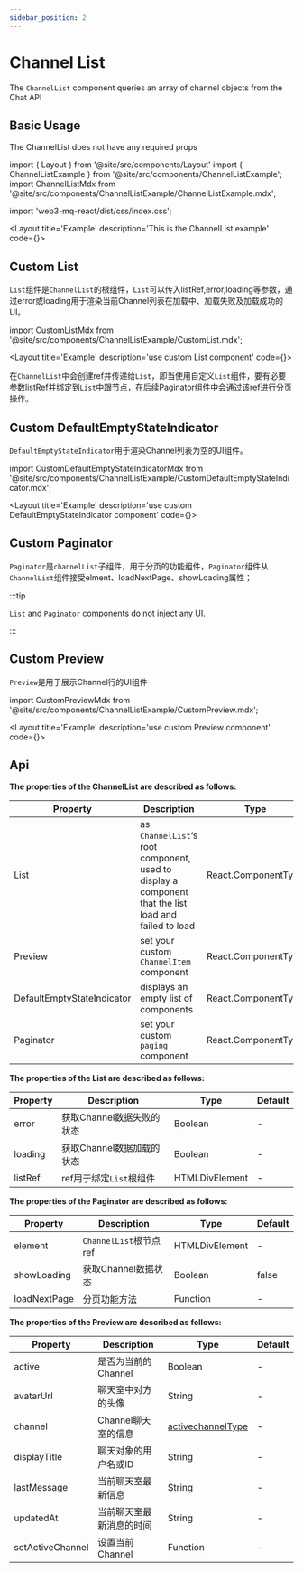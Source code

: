 ```yaml
---
sidebar_position: 2
---
```

# Channel List

The `ChannelList` component queries an array of channel objects from the Chat API

## Basic Usage

The ChannelList does not have any required props

import { Layout } from '@site/src/components/Layout'
import { ChannelListExample } from '@site/src/components/ChannelListExample';
import ChannelListMdx from '@site/src/components/ChannelListExample/ChannelListExample.mdx';

import 'web3-mq-react/dist/css/index.css';

<Layout
title='Example'
description='This is the ChannelList example'
code={<ChannelListMdx />}>
<ChannelListExample />
</Layout>

## Custom List
`List`组件是`ChannelList`的根组件，`List`可以传入listRef,error,loading等参数，通过error或loading用于渲染当前Channel列表在加载中、加载失败及加载成功的UI。

import CustomListMdx from '@site/src/components/ChannelListExample/CustomList.mdx';

<Layout
title='Example'
description='use custom List component'
code={<CustomListMdx />}>
<ChannelListExample type='List' />
</Layout>

在`ChannelList`中会创建ref并传递给`List`，即当使用自定义`List`组件，要有必要参数listRef并绑定到`List`中跟节点，在后续Paginator组件中会通过该ref进行分页操作。

## Custom DefaultEmptyStateIndicator
`DefaultEmptyStateIndicator`用于渲染Channel列表为空的UI组件。

import CustomDefaultEmptyStateIndicatorMdx from '@site/src/components/ChannelListExample/CustomDefaultEmptyStateIndicator.mdx';

<Layout
title='Example'
description='use custom DefaultEmptyStateIndicator component'
code={<CustomDefaultEmptyStateIndicatorMdx />}>
<ChannelListExample type='DefaultEmptyStateIndicator' />
</Layout>

## Custom Paginator
`Paginator`是`channelList`子组件，用于分页的功能组件，`Paginator`组件从`ChannelList`组件接受elment、loadNextPage、showLoading属性；

:::tip

`List` and `Paginator` components do not inject any UI.

:::

## Custom Preview
`Preview`是用于展示Channel行的UI组件

import CustomPreviewMdx from '@site/src/components/ChannelListExample/CustomPreview.mdx';

<Layout
title='Example'
description='use custom Preview component'
code={<CustomPreviewMdx />}>
<ChannelListExample type='Preview' />
</Layout>

## Api

**The properties of the ChannelList are described as follows:**

| Property | Description                               | Type                                      | Default |
| -------- | ----------------------------------------- | ----------------------------------------- | ------- |
| List     | as `ChannelList`‘s root component, used to display a component that the list load and failed to load | React.ComponentType |   -     |
| Preview                    | set your custom `ChannelItem` component | React.ComponentType       |   -     |
| DefaultEmptyStateIndicator | displays an empty list of components    | React.ComponentType       |   -     |
| Paginator                  | set your custom `paging` component      | React.ComponentType       |   -     |

**The properties of the List are described as follows:**

| Property | Description            | Type           | Default |
| -------- | ---------------------- | -------------- | ------- |
| error    | 获取Channel数据失败的状态 | Boolean        |   -     |
| loading  | 获取Channel数据加载的状态 | Boolean        |   -     |
| listRef  | ref用于绑定`List`根组件  | HTMLDivElement |   -     |

**The properties of the Paginator are described as follows:**

| Property     | Description           | Type           | Default |
| ------------ | --------------------- | -------------- | ------- |
| element      | `ChannelList`根节点ref | HTMLDivElement |   -     |
| showLoading  | 获取Channel数据状态     | Boolean        | false   |
| loadNextPage | 分页功能方法            | Function       |   -     |

**The properties of the Preview are described as follows:**

| Property         | Description           | Type     | Default |
| ---------------- | --------------------- | -------- | ------- |
| active           | 是否为当前的Channel     | Boolean  |   -     |
| avatarUrl        | 聊天室中对方的头像       | String   |   -     |
| channel          | Channel聊天室的信息     | [activechannelType](/docs/Web3MQ-SDK/JS-SDK/types/#activechanneltype) |   -     |
| displayTitle     | 聊天对象的用户名或ID     | String   |   -     |
| lastMessage      | 当前聊天室最新信息       | String   |   -     |
| updatedAt        | 当前聊天室最新消息的时间  | String   |   -     |
| setActiveChannel | 设置当前Channel        | Function |   -     |